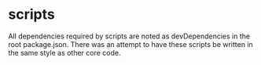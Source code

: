 # scripts

All dependencies required by scripts are noted as devDependencies in the root package.json.
There was an attempt to have these scripts be written in the same style as other core code.
